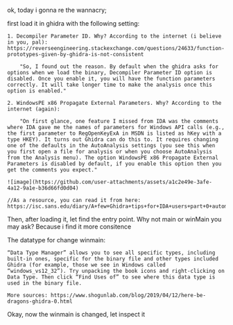 ok, today i gonna re the wannacry;

first load it in ghidra with the following setting:

	1. Decompiler Parameter ID. Why? According to the internet (i believe in you, pal): https://reverseengineering.stackexchange.com/questions/24633/function-prototypes-given-by-ghidra-is-not-consistent
 
		"So, I found out the reason. By default when the ghidra asks for options when we load the binary, Decompiler Parameter ID option is disabled. Once you enable it, you will have the function parameters correctly. It will take longer time to make the analysis once this option is enabled." 
  
	2. WindowsPE x86 Propagate External Parameters. Why? According to the internet (again): 
 
 		"On first glance, one feature I missed from IDA was the comments where IDA gave me the names of parameters for Windows API calls (e.g., the first parameter to RegOpenKeyExA in MSDN is listed as hKey with a type HKEY). It turns out Ghidra can do this to. It requires changing one of the defaults in the AutoAnalysis settings (you see this when you first open a file for analysis or when you choose AutoAnalysis from the Analysis menu). The option WindowsPE x86 Propagate External Parameters is disabled by default, if you enable this option then you get the comments you expect."
   
   	![image](https://github.com/user-attachments/assets/a1c2e49e-3afe-4a12-9a1e-b36d66fd0d04)
    
	//As a resource, you can read it from here: https://isc.sans.edu/diary/A+few+Ghidra+tips+for+IDA+users+part+0+automatic+comments+for+API+call+parameters/24806
 
 Then, after loading it, let find the entry point. Why not main or winMain you may ask? Because i find it more consitence

 The datatype for change winmain:
 
 	“Data Type Manager” allows you to see all specific types, including built-in ones, specific for the binary file and other types included Ghidra (for example, those we see in Windows called “windows_vs12_32”). Try unpacking the book icons and right-clicking on Data Type. Then click “Find Uses of” to see where this data type is used in the binary file. 
  
  	More sources: https://www.shogunlab.com/blog/2019/04/12/here-be-dragons-ghidra-0.html
Okay, now the winmain is changed, let inspect it


   
